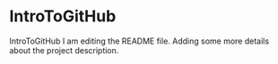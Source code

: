 # IntroToGitHub
IntroToGitHub
I am editing the README file. Adding some more details about the project description.
